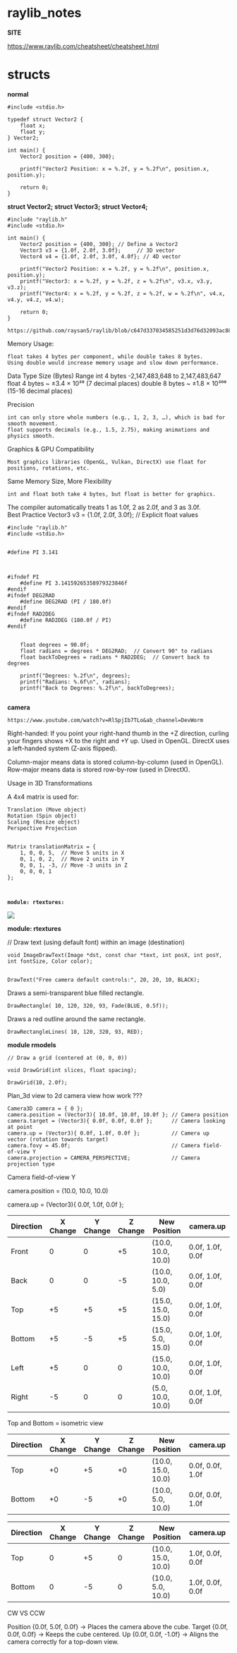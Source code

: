 # raylib_notes


**SITE**

https://www.raylib.com/cheatsheet/cheatsheet.html



# structs


**normal**


```
#include <stdio.h>

typedef struct Vector2 {
    float x;
    float y;
} Vector2;

int main() {
    Vector2 position = {400, 300};

    printf("Vector2 Position: x = %.2f, y = %.2f\n", position.x, position.y);

    return 0;
}

```



**struct Vector2;**
**struct Vector3;**
**struct Vector4;**
```
#include "raylib.h"
#include <stdio.h>

int main() {
    Vector2 position = {400, 300}; // Define a Vector2
    Vector3 v3 = {1.0f, 2.0f, 3.0f};     // 3D vector
    Vector4 v4 = {1.0f, 2.0f, 3.0f, 4.0f}; // 4D vector

    printf("Vector2 Position: x = %.2f, y = %.2f\n", position.x, position.y);
    printf("Vector3: x = %.2f, y = %.2f, z = %.2f\n", v3.x, v3.y, v3.z);
    printf("Vector4: x = %.2f, y = %.2f, z = %.2f, w = %.2f\n", v4.x, v4.y, v4.z, v4.w);

    return 0;
}

```


```
https://github.com/raysan5/raylib/blob/c647d337034585251d3d76d32093ac88a4c4ab82/src/raylib.h#L228
```


Memory Usage:

    float takes 4 bytes per component, while double takes 8 bytes.
    Using double would increase memory usage and slow down performance.



Data Type	Size (Bytes)	Range
int	4 bytes	-2,147,483,648 to 2,147,483,647
float	4 bytes	~ ±3.4 × 10³⁸ (7 decimal places)
double	8 bytes	~ ±1.8 × 10³⁰⁸ (15-16 decimal places)



Precision

    int can only store whole numbers (e.g., 1, 2, 3, …), which is bad for smooth movement.
    float supports decimals (e.g., 1.5, 2.75), making animations and physics smooth.

Graphics & GPU Compatibility

    Most graphics libraries (OpenGL, Vulkan, DirectX) use float for positions, rotations, etc.

Same Memory Size, More Flexibility

    int and float both take 4 bytes, but float is better for graphics.
    
    
    
    
The compiler automatically treats 1 as 1.0f, 2 as 2.0f, and 3 as 3.0f.    
Best Practice
Vector3 v3 = {1.0f, 2.0f, 3.0f};  // Explicit float values









```
#include "raylib.h"
#include <stdio.h>


#define PI 3.141



#ifndef PI
    #define PI 3.14159265358979323846f
#endif
#ifndef DEG2RAD
    #define DEG2RAD (PI / 180.0f)
#endif
#ifndef RAD2DEG
    #define RAD2DEG (180.0f / PI)
#endif


    float degrees = 90.0f;
    float radians = degrees * DEG2RAD;  // Convert 90° to radians
    float backToDegrees = radians * RAD2DEG;  // Convert back to degrees

    printf("Degrees: %.2f\n", degrees);
    printf("Radians: %.6f\n", radians);
    printf("Back to Degrees: %.2f\n", backToDegrees);
    
```




**camera**


```
https://www.youtube.com/watch?v=RlSpjIb7TLo&ab_channel=DevWorm

```





Right-handed: If you point your right-hand thumb in the +Z direction, curling your fingers shows +X to the right and +Y up.
Used in OpenGL.
DirectX uses a left-handed system (Z-axis flipped).



Column-major means data is stored column-by-column (used in OpenGL).
Row-major means data is stored row-by-row (used in DirectX).




Usage in 3D Transformations

A 4x4 matrix is used for:

    Translation (Move object)
    Rotation (Spin object)
    Scaling (Resize object)
    Perspective Projection
    
    

```

Matrix translationMatrix = {
    1, 0, 0, 5,  // Move 5 units in X
    0, 1, 0, 2,  // Move 2 units in Y
    0, 0, 1, -3, // Move -3 units in Z
    0, 0, 0, 1
};



```



**`module: rtextures:`**

![](img/Basic_0.png)






**module: rtextures**


// Draw text (using default font) within an image (destination)


```
void ImageDrawText(Image *dst, const char *text, int posX, int posY, int fontSize, Color color);


DrawText("Free camera default controls:", 20, 20, 10, BLACK);

```




Draws a semi-transparent blue filled rectangle.

```
DrawRectangle( 10, 120, 320, 93, Fade(BLUE, 0.5f));

```


Draws a red outline around the same rectangle.

```
DrawRectangleLines( 10, 120, 320, 93, RED);

```
            


**module rmodels**



```
// Draw a grid (centered at (0, 0, 0))

void DrawGrid(int slices, float spacing);                                                          

DrawGrid(10, 2.0f);

```








Plan_3d view to 2d camera view how work ???




    Camera3D camera = { 0 };
    camera.position = (Vector3){ 10.0f, 10.0f, 10.0f }; // Camera position
    camera.target = (Vector3){ 0.0f, 0.0f, 0.0f };      // Camera looking at point
    camera.up = (Vector3){ 0.0f, 1.0f, 0.0f };          // Camera up vector (rotation towards target)
    camera.fovy = 45.0f;                                // Camera field-of-view Y
    camera.projection = CAMERA_PERSPECTIVE;             // Camera projection type
    
    
    

Camera field-of-view Y



camera.position = (10.0, 10.0, 10.0)

camera.up = (Vector3){ 0.0f, 1.0f, 0.0f }; 


| Direction | X Change | Y Change | Z Change | New Position           | camera.up |
|-----------|----------|----------|----------|------------------------|-----------|
| Front     | 0        | 0        | +5       | (10.0, 10.0, 10.0)      |0.0f, 1.0f, 0.0f |
| Back      | 0        | 0        | -5       | (10.0, 10.0, 5.0)     |0.0f, 1.0f, 0.0f |
| Top       | +5       | +5       | +5       | (15.0, 15.0, 15.0)     |0.0f, 1.0f, 0.0f |
| Bottom    | +5       | -5       | +5       | (15.0, 5.0, 15.0)      |0.0f, 1.0f, 0.0f |
| Left      | +5       | 0        | 0        | (15.0, 10.0, 10.0)     |0.0f, 1.0f, 0.0f |
| Right     | -5       | 0        | 0        | (5.0, 10.0, 10.0)      |0.0f, 1.0f, 0.0f |


Top and Bottom = isometric view 




| Direction | X Change | Y Change | Z Change | New Position           | camera.up |
|-----------|----------|----------|----------|------------------------|-----------|
| Top       | +0       | +5       | +0       | (10.0, 15.0, 10.0)     |0.0f, 0.0f, 1.0f |
| Bottom    | +0       | -5       | +0       | (10.0, 5.0, 10.0)      |0.0f, 0.0f, 1.0f |



| Direction | X Change | Y Change  | Z Change | New Position          | camera.up       |
|-----------|----------|-----------|----------|-----------------------|-----------------|
| Top       | 0        | +5        | 0        | (10.0, 15.0, 10.0)    |1.0f, 0.0f, 0.0f |
| Bottom    | 0        | -5        | 0        | (10.0, 5.0, 10.0)     |1.0f, 0.0f, 0.0f |




CW VS CCW


Position {0.0f, 5.0f, 0.0f} → Places the camera above the cube.
Target {0.0f, 0.0f, 0.0f} → Keeps the cube centered.
Up {0.0f, 0.0f, -1.0f} → Aligns the camera correctly for a top-down view.







